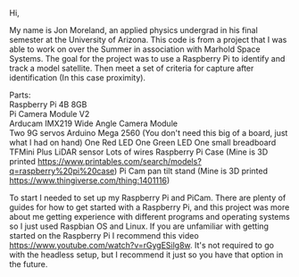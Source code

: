 Hi,

My name is Jon Moreland, an applied physics undergrad in his final semester at the University of Arizona. This code is from a project that I was able to work on over the Summer in association with Marhold Space Systems. The goal for the project was to use a Raspberry Pi to identify and track a model satellite. Then meet a set of criteria for capture after identification (In this case proximity).

Parts:<br/>
Raspberry Pi 4B 8GB<br/>
Pi Camera Module V2<br/>
Arducam IMX219 Wide Angle Camera Module<br/> 
Two 9G servos
Arduino Mega 2560 (You don't need this big of a board, just what I had on hand)
One Red LED
One Green LED
One small breadboard
TFMini Plus LiDAR sensor
Lots of wires
Raspberry Pi Case (Mine is 3D printed https://www.printables.com/search/models?q=raspberry%20pi%20case)
Pi Cam pan tilt stand (Mine is 3D printed https://www.thingiverse.com/thing:1401116)

To start I needed to set up my Raspberry Pi and PiCam. There are plenty of guides for how to get started with a Raspberry Pi, and this project was more about me getting experience with different programs and operating systems so I just used Raspbian OS and Linux. If you are unfamiliar with getting started on the Raspberry Pi I recommend this video https://www.youtube.com/watch?v=rGygESilg8w. It's not required to go with the headless setup, but I recommend it just so you have that option in the future.
